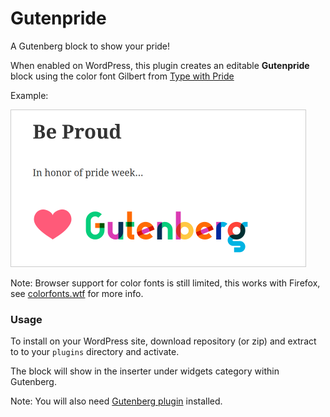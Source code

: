 
# Gutenpride

A Gutenberg block to show your pride!

When enabled on WordPress, this plugin creates an editable
<b>Gutenpride</b> block using the color font Gilbert from [Type with
Pride](https://www.typewithpride.com/)

Example:

<img src="gutenpride-screenshot.png" width="471" style="border: 1px solid #CCC" />


Note: Browser support for color fonts is still limited, this works with
Firefox, see [colorfonts.wtf](https://www.colorfonts.wtf/) for more info.


### Usage

To install on your WordPress site, download repository (or zip) and extract to
to your `plugins` directory and activate.

The block will show in the inserter under widgets category within Gutenberg.

Note: You will also need [Gutenberg
plugin](https://github.com/wordpress/gutenberg) installed.

